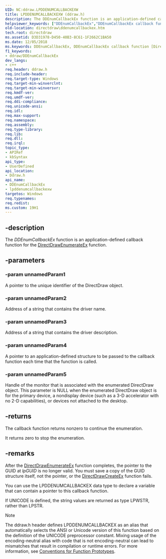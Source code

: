 ```yaml
---
UID: NC:ddraw.LPDDENUMCALLBACKEXW
title: LPDDENUMCALLBACKEXW (ddraw.h)
description: The DDEnumCallbackEx function is an application-defined callback function for the DirectDrawEnumerateEx function. (Unicode)
helpviewer_keywords: ["DDEnumCallbackEx","DDEnumCallbackEx callback function [DirectDraw]","LPDDENUMCALLBACKEX","LPDDENUMCALLBACKEX callback","LPDDENUMCALLBACKEXA","LPDDENUMCALLBACKEXW","ddraw/DDEnumCallbackEx","directdraw.ddenumcallbackex"]
old-location: directdraw\ddenumcallbackex.htm
tech.root: directdraw
ms.assetid: D3D31978-D450-40B3-8C61-1F2662C1BA50
ms.date: 12/05/2018
ms.keywords: DDEnumCallbackEx, DDEnumCallbackEx callback function [DirectDraw], LPDDENUMCALLBACKEX, LPDDENUMCALLBACKEX callback, LPDDENUMCALLBACKEXA, LPDDENUMCALLBACKEXW, ddraw/DDEnumCallbackEx, directdraw.ddenumcallbackex
f1_keywords:
- ddraw/DDEnumCallbackEx
dev_langs:
- c++
req.header: ddraw.h
req.include-header: 
req.target-type: Windows
req.target-min-winverclnt: 
req.target-min-winversvr: 
req.kmdf-ver: 
req.umdf-ver: 
req.ddi-compliance: 
req.unicode-ansi: 
req.idl: 
req.max-support: 
req.namespace: 
req.assembly: 
req.type-library: 
req.lib: 
req.dll: 
req.irql: 
topic_type:
- APIRef
- kbSyntax
api_type:
- UserDefined
api_location:
- Ddraw.h
api_name:
- DDEnumCallbackEx
- lpddenumcallbackexw
targetos: Windows
req.typenames: 
req.redist: 
ms.custom: 19H1
---
```


## -description

The <i>DDEnumCallbackEx</i> function is an application-defined callback function for the <a href="/windows/desktop/api/ddraw/nf-ddraw-directdrawenumerateexa">DirectDrawEnumerateEx</a> function.

## -parameters

### -param unnamedParam1

A pointer to the unique identifier of the DirectDraw object.

### -param unnamedParam2

Address of a string that contains the driver name.

### -param unnamedParam3

Address of a string that contains the driver description.

### -param unnamedParam4

A pointer to an application-defined structure to be passed to the callback function each time that the function is called.

### -param unnamedParam5

Handle of the monitor that is associated with the enumerated DirectDraw object. This parameter is NULL when the enumerated DirectDraw object is for the primary device, a nondisplay device (such as a 3-D accelerator with no 2-D capabilities), or devices not attached to the desktop.

## -returns

The callback function returns nonzero to continue the enumeration.

It returns zero to stop the enumeration.

## -remarks

After the <a href="/windows/desktop/api/ddraw/nf-ddraw-directdrawenumerateexa">DirectDrawEnumerateEx</a> function completes, the pointer to the GUID at <i>lpGUID</i> is no longer valid. You must save a copy of the GUID structure itself, not the pointer, or the <a href="/windows/desktop/api/ddraw/nf-ddraw-directdrawcreateex">DirectDrawCreateEx</a> function fails.

You can use the LPDDENUMCALLBACKEX data type to declare a variable that can contain a pointer to this callback function.

If UNICODE is defined, the string values are returned as type LPWSTR, rather than LPSTR.

> [!NOTE]
> The ddraw.h header defines LPDDENUMCALLBACKEX as an alias that automatically selects the ANSI or Unicode version of this function based on the definition of the UNICODE preprocessor constant. Mixing usage of the encoding-neutral alias with code that is not encoding-neutral can lead to mismatches that result in compilation or runtime errors. For more information, see [Conventions for Function Prototypes](/windows/win32/intl/conventions-for-function-prototypes).
